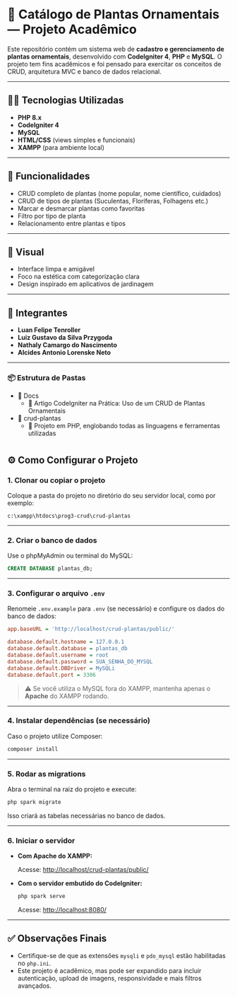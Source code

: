 # 🌿 Catálogo de Plantas Ornamentais — Projeto Acadêmico

Este repositório contém um sistema web de **cadastro e gerenciamento de plantas ornamentais**, desenvolvido com **CodeIgniter 4**, **PHP** e **MySQL**. O projeto tem fins acadêmicos e foi pensado para exercitar os conceitos de CRUD, arquitetura MVC e banco de dados relacional.

---

## 👨‍💻 Tecnologias Utilizadas

- **PHP 8.x**
- **CodeIgniter 4**
- **MySQL**
- **HTML/CSS** (views simples e funcionais)
- **XAMPP** (para ambiente local)

---

## 🔧 Funcionalidades

- CRUD completo de plantas (nome popular, nome científico, cuidados)
- CRUD de tipos de plantas (Suculentas, Floríferas, Folhagens etc.)
- Marcar e desmarcar plantas como favoritas
- Filtro por tipo de planta
- Relacionamento entre plantas e tipos

---

## 🎨 Visual

- Interface limpa e amigável
- Foco na estética com categorização clara
- Design inspirado em aplicativos de jardinagem

---

## 👥 Integrantes

- **Luan Felipe Tenroller**
- **Luiz Gustavo da Silva Przygoda**
- **Nathaly Camargo do Nascimento**
- **Alcides Antonio Lorenske Neto**

---

### **📦 Estrutura de Pastas**
  * 📁 Docs
    * 📄 Artigo CodeIgniter na Prática: Uso de um CRUD de Plantas Ornamentais
  * 📁 crud-plantas
    * 📄 Projeto em PHP, englobando todas as linguagens e ferramentas utilizadas
#

## ⚙️ Como Configurar o Projeto

### 1. Clonar ou copiar o projeto

Coloque a pasta do projeto no diretório do seu servidor local, como por exemplo:

```
c:\xampp\htdocs\prog3-crud\crud-plantas
```

---

### 2. Criar o banco de dados

Use o phpMyAdmin ou terminal do MySQL:

```sql
CREATE DATABASE plantas_db;
```

---

### 3. Configurar o arquivo `.env`

Renomeie `.env.example` para `.env` (se necessário) e configure os dados do banco de dados:

```ini
app.baseURL = 'http://localhost/crud-plantas/public/'

database.default.hostname = 127.0.0.1
database.default.database = plantas_db
database.default.username = root
database.default.password = SUA_SENHA_DO_MYSQL
database.default.DBDriver = MySQLi
database.default.port = 3306
```

> ⚠️ Se você utiliza o MySQL fora do XAMPP, mantenha apenas o **Apache** do XAMPP rodando.

---

### 4. Instalar dependências (se necessário)

Caso o projeto utilize Composer:

```bash
composer install
```

---

### 5. Rodar as migrations

Abra o terminal na raiz do projeto e execute:

```bash
php spark migrate
```

Isso criará as tabelas necessárias no banco de dados.

---

### 6. Iniciar o servidor

- **Com Apache do XAMPP:**

  Acesse: [http://localhost/crud-plantas/public/](http://localhost/crud-plantas/public/)

- **Com o servidor embutido do CodeIgniter:**

  ```bash
  php spark serve
  ```

  Acesse: [http://localhost:8080/](http://localhost:8080/)

---

## ✅ Observações Finais

- Certifique-se de que as extensões `mysqli` e `pdo_mysql` estão habilitadas no `php.ini`.
- Este projeto é acadêmico, mas pode ser expandido para incluir autenticação, upload de imagens, responsividade e mais filtros avançados.
